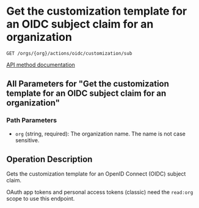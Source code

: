 # Get the customization template for an OIDC subject claim for an organization

`GET /orgs/{org}/actions/oidc/customization/sub`

[API method documentation](https://docs.github.com/rest/actions/oidc#get-the-customization-template-for-an-oidc-subject-claim-for-an-organization)

## All Parameters for "Get the customization template for an OIDC subject claim for an organization"

### Path Parameters

- `org` (string, required): The organization name. The name is not case sensitive.

## Operation Description

Gets the customization template for an OpenID Connect (OIDC) subject claim.

OAuth app tokens and personal access tokens (classic) need the `read:org` scope to use this endpoint.
